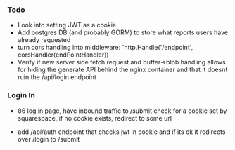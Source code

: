 ### Todo
- Look into setting JWT as a cookie
- Add postgres DB (and probably GORM) to store what reports users have already requested
- turn cors handling into middleware: `http.Handle('/endpoint', corsHandler(endPointHandler))
- Verify if new server side fetch request and buffer->blob handling allows for hiding the generate API behind the nginx container and that it doesnt ruin the /api/login endpoint


### Login In
- 86 log in page, have inbound traffic to /submit check for a cookie set by squarespace, if no cookie exists, redirect to some url

- add /api/auth endpoint that checks jwt in cookie and if its ok it redirects over /login to /submit

